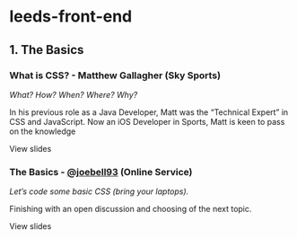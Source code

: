 # leeds-front-end

## 1. The Basics
### What is CSS? - Matthew Gallagher (Sky Sports)
_What? How? When? Where? Why?_

In his previous role as a Java Developer, Matt was the “Technical Expert” in CSS and JavaScript. 
Now an iOS Developer in Sports, Matt is keen to pass on the knowledge

View slides

### The Basics - [@joebell93](https://github.com/joebell93) (Online Service)
_Let’s code some basic CSS (bring your laptops)._

Finishing with an open discussion and choosing of the next topic.

View slides
